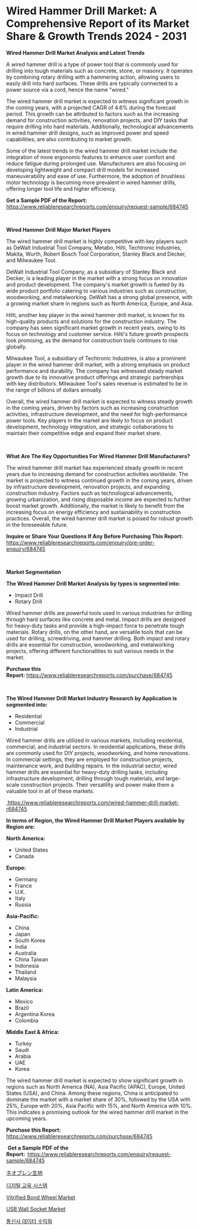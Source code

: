 <p><h1>Wired Hammer Drill Market: A Comprehensive Report of its Market Share & Growth Trends 2024 - 2031</h1></p><p><strong>Wired Hammer Drill Market Analysis and Latest Trends</strong></p>
<p><p>A wired hammer drill is a type of power tool that is commonly used for drilling into tough materials such as concrete, stone, or masonry. It operates by combining rotary drilling with a hammering action, allowing users to easily drill into hard surfaces. These drills are typically connected to a power source via a cord, hence the name "wired."</p><p>The wired hammer drill market is expected to witness significant growth in the coming years, with a projected CAGR of 4.6% during the forecast period. This growth can be attributed to factors such as the increasing demand for construction activities, renovation projects, and DIY tasks that require drilling into hard materials. Additionally, technological advancements in wired hammer drill designs, such as improved power and speed capabilities, are also contributing to market growth.</p><p>Some of the latest trends in the wired hammer drill market include the integration of more ergonomic features to enhance user comfort and reduce fatigue during prolonged use. Manufacturers are also focusing on developing lightweight and compact drill models for increased maneuverability and ease of use. Furthermore, the adoption of brushless motor technology is becoming more prevalent in wired hammer drills, offering longer tool life and higher efficiency.</p></p>
<p><strong>Get a Sample PDF of the Report:&nbsp;</strong> <a href="https://www.reliableresearchreports.com/enquiry/request-sample/684745">https://www.reliableresearchreports.com/enquiry/request-sample/684745</a></p>
<p>&nbsp;</p>
<p><strong>Wired Hammer Drill Major Market Players</strong></p>
<p><p>The wired hammer drill market is highly competitive with key players such as DeWalt Industrial Tool Company, Metabo, Hilti, Techtronic Industries, Makita, Wurth, Robert Bosch Tool Corporation, Stanley Black and Decker, and Milwaukee Tool. </p><p>DeWalt Industrial Tool Company, as a subsidiary of Stanley Black and Decker, is a leading player in the market with a strong focus on innovation and product development. The company's market growth is fueled by its wide product portfolio catering to various industries such as construction, woodworking, and metalworking. DeWalt has a strong global presence, with a growing market share in regions such as North America, Europe, and Asia.</p><p>Hilti, another key player in the wired hammer drill market, is known for its high-quality products and solutions for the construction industry. The company has seen significant market growth in recent years, owing to its focus on technology and customer service. Hilti's future growth prospects look promising, as the demand for construction tools continues to rise globally.</p><p>Milwaukee Tool, a subsidiary of Techtronic Industries, is also a prominent player in the wired hammer drill market, with a strong emphasis on product performance and durability. The company has witnessed steady market growth due to its innovative product offerings and strategic partnerships with key distributors. Milwaukee Tool's sales revenue is estimated to be in the range of billions of dollars annually.</p><p>Overall, the wired hammer drill market is expected to witness steady growth in the coming years, driven by factors such as increasing construction activities, infrastructure development, and the need for high-performance power tools. Key players in the market are likely to focus on product development, technology integration, and strategic collaborations to maintain their competitive edge and expand their market share.</p></p>
<p>&nbsp;</p>
<p><strong>What Are The Key Opportunities For Wired Hammer Drill Manufacturers?</strong></p>
<p><p>The wired hammer drill market has experienced steady growth in recent years due to increasing demand for construction activities worldwide. The market is projected to witness continued growth in the coming years, driven by infrastructure development, renovation projects, and expanding construction industry. Factors such as technological advancements, growing urbanization, and rising disposable income are expected to further boost market growth. Additionally, the market is likely to benefit from the increasing focus on energy efficiency and sustainability in construction practices. Overall, the wired hammer drill market is poised for robust growth in the foreseeable future.</p></p>
<p><strong>Inquire or Share Your Questions If Any Before Purchasing This Report:</strong> <a href="https://www.reliableresearchreports.com/enquiry/pre-order-enquiry/684745">https://www.reliableresearchreports.com/enquiry/pre-order-enquiry/684745</a></p>
<p>&nbsp;</p>
<p><strong>Market Segmentation</strong></p>
<p><strong>The Wired Hammer Drill Market Analysis by types is segmented into:</strong></p>
<p><ul><li>Impact Drill</li><li>Rotary Drill</li></ul></p>
<p><p>Wired hammer drills are powerful tools used in various industries for drilling through hard surfaces like concrete and metal. Impact drills are designed for heavy-duty tasks and provide a high-impact force to penetrate tough materials. Rotary drills, on the other hand, are versatile tools that can be used for drilling, screwdriving, and hammer drilling. Both impact and rotary drills are essential for construction, woodworking, and metalworking projects, offering different functionalities to suit various needs in the market.</p></p>
<p><strong>Purchase this Report:&nbsp;</strong><a href="https://www.reliableresearchreports.com/purchase/684745">https://www.reliableresearchreports.com/purchase/684745</a></p>
<p>&nbsp;</p>
<p><strong>The Wired Hammer Drill Market Industry Research by Application is segmented into:</strong></p>
<p><ul><li>Residential</li><li>Commercial</li><li>Industrial</li></ul></p>
<p><p>Wired hammer drills are utilized in various markets, including residential, commercial, and industrial sectors. In residential applications, these drills are commonly used for DIY projects, woodworking, and home renovations. In commercial settings, they are employed for construction projects, maintenance work, and building repairs. In the industrial sector, wired hammer drills are essential for heavy-duty drilling tasks, including infrastructure development, drilling through tough materials, and large-scale construction projects. Their versatility and power make them a valuable tool in all of these markets.</p></p>
<p><a href="https://www.reliableresearchreports.com/wired-hammer-drill-market-r684745">&nbsp;https://www.reliableresearchreports.com/wired-hammer-drill-market-r684745</a></p>
<p><strong>In terms of Region, the Wired Hammer Drill Market Players available by Region are:</strong></p>
<p>
    <p> <strong> North America: </strong>
        <ul>
            <li>United States</li>
            <li>Canada</li>
        </ul>
        </p> 
    <p> <strong> Europe: </strong>
        <ul>
            <li>Germany</li>
            <li>France</li>
            <li>U.K.</li>
            <li>Italy</li>
            <li>Russia</li>
        </ul>
        </p> 
    <p> <strong> Asia-Pacific: </strong>
        <ul>
            <li>China</li>
            <li>Japan</li>
            <li>South Korea</li>
            <li>India</li>
            <li>Australia</li>
            <li>China Taiwan</li>
            <li>Indonesia</li>
            <li>Thailand</li>
            <li>Malaysia</li>
        </ul>
        </p> 
    <p> <strong> Latin America: </strong>
        <ul>
            <li>Mexico</li>
            <li>Brazil</li>
            <li>Argentina Korea</li>
            <li>Colombia</li>
        </ul>
        </p> 
    <p> <strong> Middle East & Africa: </strong>
        <ul>
            <li>Turkey</li>
            <li>Saudi</li>
            <li>Arabia</li>
            <li>UAE</li>
            <li>Korea</li>
        </ul>
    </p>
    </p>
<p><p>The wired hammer drill market is expected to show significant growth in regions such as North America (NA), Asia Pacific (APAC), Europe, United States (USA), and China. Among these regions, China is anticipated to dominate the market with a market share of 30%, followed by the USA with 25%, Europe with 20%, Asia Pacific with 15%, and North America with 10%. This indicates a promising outlook for the wired hammer drill market in the upcoming years.</p></p>
<p><strong>Purchase this Report: </strong><a href="https://www.reliableresearchreports.com/purchase/684745">https://www.reliableresearchreports.com/purchase/684745</a></p>
<p>&nbsp;<strong>Get a Sample PDF of the Report:&nbsp;&nbsp;</strong><a href="https://www.reliableresearchreports.com/enquiry/request-sample/684745">https://www.reliableresearchreports.com/enquiry/request-sample/684745</a></p>
<p><strong></strong></p>
<p><p><a href="https://github.com/charm854/Market-Research-Report-List-1/blob/main/275820735170.md">ネオプレン生地</a></p><p><a href="https://medium.com/@dulcewisozk/2024%EB%85%84%EB%B6%80%ED%84%B0-2031%EB%85%84%EA%B9%8C%EC%A7%80%EC%9D%98-%EA%B8%B0%EA%B0%84-%EB%8F%99%EC%95%88-%EB%94%94%EC%A7%80%ED%84%B8-%EA%B5%90%EC%9C%A1-%EC%8B%9C%EC%8A%A4%ED%85%9C-%EC%8B%9C%EC%9E%A5-%EB%B6%84%EC%84%9D-%EB%B0%8F-%EA%B7%9C%EB%AA%A8-%EC%98%88%EC%B8%A1-ff65016bb9b8">디지털 교육 시스템</a></p><p><a href="https://github.com/nancykennedykellievqfqt2/Market-Research-Report-List-2/blob/main/vitrified-bond-wheel-market.md">Vitrified Bond Wheel Market</a></p><p><a href="https://www.linkedin.com/pulse/usb-wall-socket-market-furnishes-information-share-trends-growth-rnhtf?trackingId=FMszMAAE8tO4OcR4YXLkoA%3D%3D">USB Wall Socket Market</a></p><p><a href="https://medium.com/@gustavorn8776/%ED%86%B5%EC%8B%A0%EC%82%AC-%EB%8D%B0%EC%9D%B4%ED%84%B0-%ED%99%9C%EC%9A%A9-%EC%8B%9C%EC%9E%A5-%EB%B6%84%EC%84%9D-%EA%B8%80%EB%A1%9C%EB%B2%8C-%EC%82%B0%EC%97%85-%EC%A0%84%EB%A7%9D-%EB%B0%8F-%EC%98%88%EC%B8%A1-2024%EB%85%84%EB%B6%80%ED%84%B0-2031%EB%85%84%EA%B9%8C%EC%A7%80-491715762c35">통신사 데이터 수익화</a></p></p>